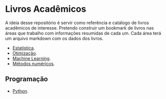 # Livros Acadêmicos

A ideia desse repositório é servir como referência e catálogo de livros acadêmicos
de interesse. Pretendo construir um bookmark de livros nas áreas que trabalho com
informações resumidas de cada um. Cada área terá um arquivo markdown com os dados
dos livros.

- [Estatística](/estatistica/README.md).
- [Otimização](/otimizacao/README.md).
- [Machine Learning](/machine-learning/README.md).
- [Métodos numéricos](/metodos-numericos/README.md).

## Programação

- [Python](/programacao/python/README.md).

